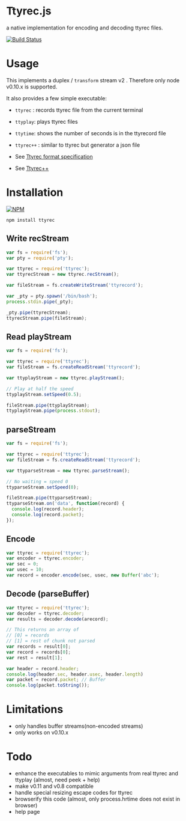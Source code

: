 # Ttyrec.js

a native implementation for encoding and decoding ttyrec files.

[![Build Status](https://travis-ci.org/jedi4ever/ttyrec.js.png)](https://travis-ci.org/jedi4ever/ttyrec.js)

# Usage
This implements a duplex / `transform` stream v2 .  Therefore only node v0.10.x is supported.

It also provides a few simple executable:

- `ttyrec` : records ttyrec file from the current terminal
- `ttyplay`: plays ttyrec files
- `ttytime`: shows the number of seconds is in the ttyrecord file
- `ttyrec++` : similar to ttyrec but generator a json file


- See [Ttyrec format specification](http://en.wikipedia.org/wiki/Ttyrec#Technical_file_format_specification)
- See [Ttyrec++](https://github.com/ewaters/ttyrec-plusplus)

# Installation

[![NPM](https://nodei.co/npm/ttyrec.png?downloads=true&stars=true)](https://nodei.co/npm/ttyrec/)

`npm install ttyrec`

## Write recStream
```js
var fs = require('fs');
var pty = require('pty');

var ttyrec = require('ttyrec');
var ttyrecStream = new ttyrec.recStream();

var fileStream = fs.createWriteStream('ttyrecord');

var _pty = pty.spawn('/bin/bash');
process.stdin.pipe(_pty);

_pty.pipe(ttyrecStream);
ttyrecStream.pipe(fileStream);
```

## Read playStream
```js
var fs = require('fs');

var ttyrec = require('ttyrec');
var fileStream = fs.createReadStream('ttyrecord');

var ttyplayStream = new ttyrec.playStream();

// Play at half the speed
ttyplayStream.setSpeed(0.5);

fileStream.pipe(ttyplayStream);
ttyplayStream.pipe(process.stdout);
```

## parseStream
```js
var fs = require('fs');

var ttyrec = require('ttyrec');
var fileStream = fs.createReadStream('ttyrecord');

var ttyparseStream = new ttyrec.parseStream();

// No waiting = speed 0
ttyparseStream.setSpeed(0);

fileStream.pipe(ttyparseStream);
ttyparseStream.on('data', function(record) {
  console.log(record.header);
  console.log(record.packet);
});
```

## Encode
```js
var ttyrec = require('ttyrec');
var encoder = ttyrec.encoder;
var sec = 0;
var usec = 10;
var record = encoder.encode(sec, usec, new Buffer('abc');
```

## Decode (parseBuffer)
```js
var ttyrec = require('ttyrec');
var decoder = ttyrec.decoder;
var results = decoder.decode(arecord);

// This returns an array of
// [0] = records
// [1] = rest of chunk not parsed
var records = result[0];
var record = records[0];
var rest = result[1];

var header = record.header;
console.log(header.sec, header.usec, header.length)
var packet = record.packet; // Buffer
console.log(packet.toString());
```

# Limitations
- only handles buffer streams(non-encoded streams)
- only works on v0.10.x

# Todo
- enhance the executables to mimic arguments from real ttyrec and ttyplay (almost, need peek + help)
- make v0.11 and v0.8 compatible
- handle special resizing escape codes for ttyrec
- browserify this code (almost, only process.hrtime does not exist in browser)
- help page
